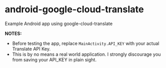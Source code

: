 # android-google-cloud-translate
Example Android app using google-cloud-translate

**NOTES:**
- Before testing the app, replace `MainActivity.API_KEY` with your actual Translate API Key.
- This is by no means a real world application. I strongly discourage you from saving your API_KEY in plain sight.

